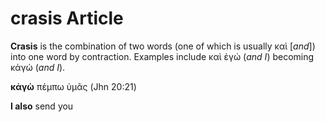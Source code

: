 # crasis Article

**Crasis** is the combination of two words (one of which is usually καὶ [*and*]) into one word by contraction. Examples include καὶ ἐγώ (*and I*) becoming κἀγώ (*and I*).

**κἀγὼ** πέμπω ὑμᾶς (Jhn 20:21)

**I also** send you


